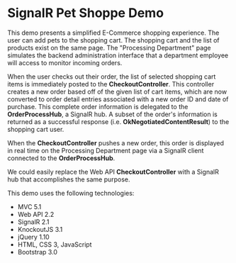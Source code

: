 SignalR Pet Shoppe Demo
=======================

This demo presents a simplified E-Commerce shopping experience. The user can add pets to the shopping cart. The shopping cart and the list of products exist on the same page. The "Processing Department" page simulates the backend administration interface that a department employee will access to monitor incoming orders.

When the user checks out their order, the list of selected shopping cart items is immediately posted to the **CheckoutController**. This controller creates a new order based off of the given list of cart items, which are now converted to order detail entries associated with a new order ID and date of purchase. This complete order information is delegated to the **OrderProcessHub**, a SignalR hub. A subset of the order's information is returned as a successful response (i.e. **OkNegotiatedContentResult**) to the shopping cart user.

When the **CheckoutController** pushes a new order, this order is displayed in real time on the Processing Department page via a SignalR client connected to the **OrderProcessHub**.

We could easily replace the Web API **CheckoutController** with a SignalR hub that accomplishes the same purpose.

This demo uses the following technologies:

   * MVC 5.1
   * Web API 2.2
   * SignalR 2.1
   * KnockoutJS 3.1
   * jQuery 1.10
   * HTML, CSS 3, JavaScript
   * Bootstrap 3.0
